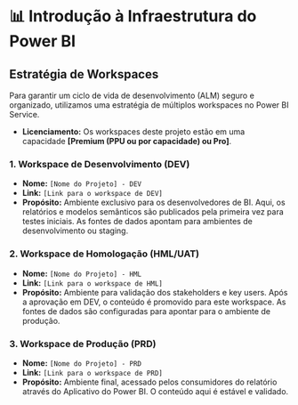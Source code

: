 # 📊 Introdução à Infraestrutura do Power BI

## Estratégia de Workspaces

Para garantir um ciclo de vida de desenvolvimento (ALM) seguro e organizado, utilizamos uma estratégia de múltiplos workspaces no Power BI Service.

-   **Licenciamento:** Os workspaces deste projeto estão em uma capacidade **[Premium (PPU ou por capacidade) ou Pro]**.

### 1. Workspace de Desenvolvimento (DEV)

-   **Nome:** `[Nome do Projeto] - DEV`
-   **Link:** `[Link para o workspace de DEV]`
-   **Propósito:** Ambiente exclusivo para os desenvolvedores de BI. Aqui, os relatórios e modelos semânticos são publicados pela primeira vez para testes iniciais. As fontes de dados apontam para ambientes de desenvolvimento ou staging.

### 2. Workspace de Homologação (HML/UAT)

-   **Nome:** `[Nome do Projeto] - HML`
-   **Link:** `[Link para o workspace de HML]`
-   **Propósito:** Ambiente para validação dos stakeholders e key users. Após a aprovação em DEV, o conteúdo é promovido para este workspace. As fontes de dados são configuradas para apontar para o ambiente de produção.

### 3. Workspace de Produção (PRD)

-   **Nome:** `[Nome do Projeto] - PRD`
-   **Link:** `[Link para o workspace de PRD]`
-   **Propósito:** Ambiente final, acessado pelos consumidores do relatório através do Aplicativo do Power BI. O conteúdo aqui é estável e validado.